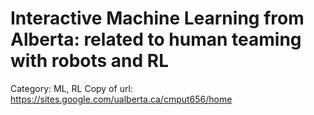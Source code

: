 # Interactive Machine Learning from Alberta: related to human teaming with robots and RL

Category: ML, RL
Copy of url: https://sites.google.com/ualberta.ca/cmput656/home